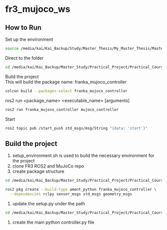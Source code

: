 # fr3_mujoco_ws

## How to Run

Set up the environment
```bash
source /media/kai/Kai_Backup/Study/Master_Thesis/My_Master_Thesis/Master_Study_Master_Thesis/setup_environment.sh
```

Direct to the folder

```bash
cd /media/kai/Kai_Backup/Master_Study/Practical_Project/Practical_Courses/Master_Thesis/Master_Study_Master_Thesis/fr3_mujoco_ws
```

Build the project  
This will build the package name: franka_mujoco_controller

```bash
colcon build --packages-select franka_mujoco_controller
```

ros2 run <package_name> <executable_name> [arguments]

```bash
ros2 run franka_mujoco_controller mujoco_controller
```
Start
```bash
ros2 topic pub /start_push std_msgs/msg/String "{data: 'start'}"
```

## Build the project

1. setup_environment.sh is used to build the necessary environment for the project
2. clone FR3 ROS2 and MuJoCo repo
3. create package structure

```bash
cd /media/kai/Kai_Backup/Master_Study/Practical_Project/Practical_Courses/Master_Thesis/Master_Study_Master_Thesis/fr3_mujoco_ws
```

```bash
ros2 pkg create --build-type ament_python franka_mujoco_controller \
  --dependencies rclpy sensor_msgs std_msgs geometry_msgs
```

1. update the setup.py under the path

```bash
cd /media/kai/Kai_Backup/Master_Study/Practical_Project/Practical_Courses/Master_Thesis/Master_Study_Master_Thesis/fr3_mujoco_ws/src/franka_mujoco_controller/setup.py
```

1. create the main python controller.py file